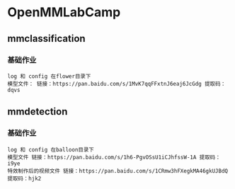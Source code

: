 # OpenMMLabCamp
 ## mmclassification
  ### 基础作业
    log 和 config 在flower目录下
    模型文件： 链接：https://pan.baidu.com/s/1MvK7qqFFxtnJ6eaj6JcGdg 提取码：dqvs
 ## mmdetection
 ### 基础作业
    log 和 config 在balloon目录下
    模型文件 链接：https://pan.baidu.com/s/1h6-PgvOSsU1iCJhfssW-1A 提取码：i9ye
    特效制作后的视频文件 链接：https://pan.baidu.com/s/1CRmw3hFXegkMA46gkUJBdQ 提取码：hjk2
